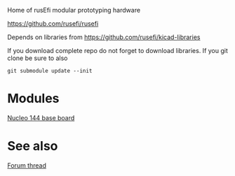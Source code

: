 
Home of rusEfi modular prototyping hardware

https://github.com/rusefi/rusefi

Depends on libraries from https://github.com/rusefi/kicad-libraries

If you download complete repo do not forget to download libraries. If you git clone be sure to also

`git submodule update --init`

# Modules

[Nucleo 144 base board](NUCLEO144_wing)

# See also

[Forum thread](https://rusefi.com/forum/viewtopic.php?f=4&t=1459)